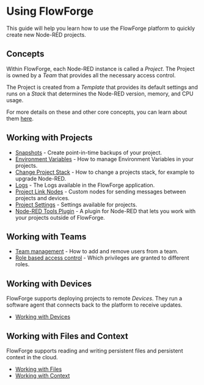 # Using FlowForge

This guide will help you learn how to use the FlowForge platform to quickly create
new Node-RED projects.

## Concepts

Within FlowForge, each Node-RED instance is called a _Project_. The Project is owned
by a _Team_ that provides all the necessary access control.

The Project is created from a _Template_ that provides its default settings and runs
on a _Stack_ that determines the Node-RED version, memory, and CPU usage.

For more details on these and other core concepts, you can learn about them [here](concepts.md).

## Working with Projects

 - [Snapshots](snapshots.md) - Create point-in-time backups of your project.
 - [Environment Variables](envvar.md) - How to manage Environment Variables in your projects.
 - [Change Project Stack](changestack.md) - How to change a projects stack, for example to upgrade Node-RED.
 - [Logs](logs.md) - The Logs available in the FlowForge application.
 - [Project Link Nodes](projectnodes.md) - Custom nodes for sending messages between projects and devices.
 - [Project Settings](project-settings.md) - Settings available for projects.
 - [Node-RED Tools Plugin](node-red-tools.md) - A plugin for Node-RED that lets you work with your projects outside of FlowForge.

## Working with Teams

 - [Team management](./team/) - How to add and remove users from a team.
 - [Role based access control](./team/#role-based-access-control) - Which privileges are granted to different roles.

## Working with Devices

FlowForge supports deploying projects to remote _Devices_. They run a software agent
that connects back to the platform to receive updates.

 - [Working with Devices](devices.md)

## Working with Files and Context

FlowForge supports reading and writing persistent files and persistent context in the cloud.

 - [Working with Files](filenodes.md)
 - [Working with Context](persistent-context.md)
